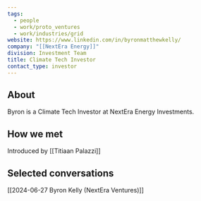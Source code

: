```yaml
---
tags:
  - people
  - work/proto_ventures
  - work/industries/grid
website: https://www.linkedin.com/in/byronmatthewkelly/
company: "[[NextEra Energy]]"
division: Investment Team
title: Climate Tech Investor
contact_type: investor
---
```

## About
Byron is a Climate Tech Investor at NextEra Energy Investments.

## How we met
Introduced by [[Titiaan Palazzi]]

## Selected conversations
[[2024-06-27 Byron Kelly (NextEra Ventures)]]